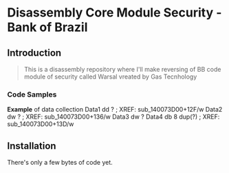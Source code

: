 
# Disassembly  Core Module Security - Bank of Brazil 

## Introduction

> This is a disassembly repository where I'll make reversing of BB code module of security called Warsal vreated by Gas Tecnhology

### Code Samples

**Example** of data collection
Data1           dd ?    ; XREF: sub_140073D00+12F/w
Data2           dw ?    ; XREF: sub_140073D00+136/w
Data3           dw ?
Data4           db 8 dup(?) ; XREF: sub_140073D00+13D/w
        

## Installation
There's only a few bytes of code yet.
